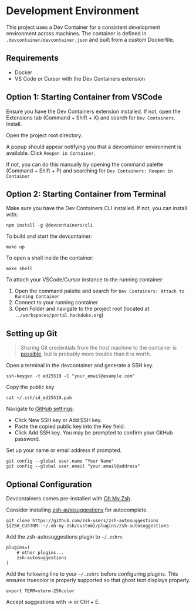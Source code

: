 # Development Environment
This project uses a Dev Container for a consistent development environment across machines. The container is defined in `.devcontainer/devcontainer.json` and built from a custom Dockerfile.

## Requirements
- Docker
- VS Code or Cursor with the Dev Containers extension

## Option 1: Starting Container from VSCode
Ensure you have the Dev Containers extension installed. If not, open the Extensions tab (Command + Shift + X) and search for `Dev Containers`. Install.

Open the project root directory.

A popup should appear notifying you that a devcontainer environment is available. Click `Reopen in Container`.

If not, you can do this manually by opening the command palette (Command + Shift + P)  and searching for `Dev Containers: Reopen in Container`  

## Option 2: Starting Container from Terminal
Make sure you have the Dev Containers CLI installed. If not, you can install with:
```
npm install -g @devcontainers/cli
```

To build and start the devcontainer:
```
make up
```

To open a shell inside the container:
```
make shell
```

To attach your VSCode/Cursor instance to the running container:
1. Open the command palette and search for `Dev Containers: Attach to Running Container`
2. Connect to your running container
3. Open Folder and navigate to the project root (located at `../workspaces/portal.hackduke.org`) 

## Setting up Git
> Sharing Git credentials from the host machine to the container is [possible](https://code.visualstudio.com/remote/advancedcontainers/sharing-git-credentials), but is probably more trouble than it is worth.

Open a terminal in the devcontainer and generate a SSH key.
```
ssh-keygen -t ed25519 -C "your_email@example.com"
```

Copy the public key
```
cat ~/.ssh/id_ed25519.pub
```

Navigate to [GitHub settings](https://github.com/settings/keys):
- Click New SSH key or Add SSH key.
- Paste the copied public key into the Key field.
- Click Add SSH key. You may be prompted to confirm your GitHub password.

Set up your name or email address if prompted.
```
git config --global user.name "Your Name"
git config --global user.email "your.email@address"
```

## Optional Configuration

Devcontainers comes pre-installed with [Oh My Zsh](https://github.com/ohmyzsh/ohmyzsh). 

Consider installing [zsh-autosuggestions](https://github.com/zsh-users/zsh-autosuggestions/tree/master) for autocomplete.


```
git clone https://github.com/zsh-users/zsh-autosuggestions ${ZSH_CUSTOM:-~/.oh-my-zsh/custom}/plugins/zsh-autosuggestions
```

Add the zsh-autosuggestions plugin to `~/.zshrc`
```
plugins=( 
    # other plugins...
    zsh-autosuggestions
)
```

Add the following line to your `~/.zshrc` before configuring plugins. This ensures truecolor is properly supported so that ghost text displays properly.
```
export TERM=xterm-256color
```

Accept suggestions with → or Ctrl + E.



